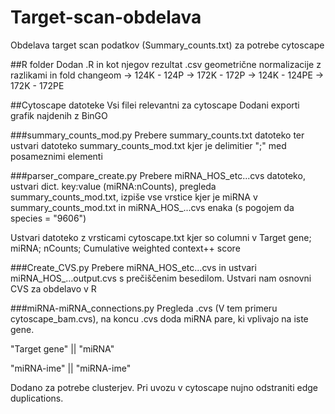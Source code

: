 # Target-scan-obdelava
Obdelava target scan podatkov (Summary_counts.txt) za potrebe cytoscape

##R folder
Dodan .R in kot njegov rezultat .csv geometrične normalizacije z razlikami in fold changeom
  -> 124K - 124P
  -> 172K - 172P
  -> 124K - 124PE
  -> 172K - 172PE

##Cytoscape datoteke
Vsi filei relevantni za cytoscape
Dodani exporti grafik najdenih z BinGO

###summary_counts_mod.py
Prebere summary_counts.txt datoteko ter ustvari datoteko summary_counts_mod.txt kjer je delimitier ";" med posameznimi elementi

###parser_compare_create.py
Prebere miRNA_HOS_etc...cvs datoteko, ustvari dict. key:value (miRNA:nCounts), pregleda summary_counts_mod.txt, izpiše vse vrstice 
  kjer je miRNA v summary_counts_mod.txt in miRNA_HOS_...cvs enaka (s pogojem da species = "9606")

Ustvari datoteko z vrsticami cytoscape.txt kjer so columni v Target gene; miRNA; nCounts; Cumulative weighted context++ score

###Create_CVS.py
Prebere miRNA_HOS_etc...cvs in ustvari miRNA_HOS_...output.cvs s prečiščenim besedilom. Ustvari nam osnovni CVS za obdelavo v R

###miRNA-miRNA_connections.py
Pregleda .cvs (V tem primeru  cytoscape_bam.cvs), na koncu .cvs doda miRNA pare, ki vplivajo na iste gene.

"Target gene" || "miRNA"

"miRNA-ime" || "miRNA-ime"


Dodano za potrebe clusterjev.
Pri uvozu v cytoscape nujno odstraniti edge duplications.

